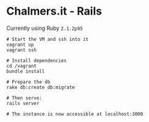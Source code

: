 # Chalmers.it - Rails

Currently using Ruby `2.1.2p95`

```
# Start the VM and ssh into it
vagrant up
vagrant ssh

# Install dependencies
cd /vagrant
bundle install

# Prepare the db
rake db:create db:migrate

# Then serve:
rails server

# The instance is now accessible at localhost:3000
```

